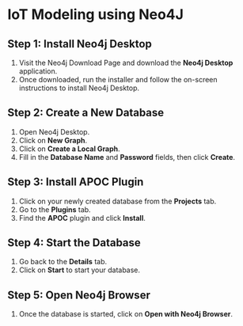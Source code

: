 # IoT Modeling using Neo4J

## Step 1: Install Neo4j Desktop

1. Visit the Neo4j Download Page and download the **Neo4j Desktop** application.
2. Once downloaded, run the installer and follow the on-screen instructions to install Neo4j Desktop.

## Step 2: Create a New Database

1. Open Neo4j Desktop.
2. Click on **New Graph**.
3. Click on **Create a Local Graph**.
4. Fill in the **Database Name** and **Password** fields, then click **Create**.

## Step 3: Install APOC Plugin

1. Click on your newly created database from the **Projects** tab.
2. Go to the **Plugins** tab.
3. Find the **APOC** plugin and click **Install**.

## Step 4: Start the Database

1. Go back to the **Details** tab.
2. Click on **Start** to start your database.

## Step 5: Open Neo4j Browser

1. Once the database is started, click on **Open with Neo4j Browser**.